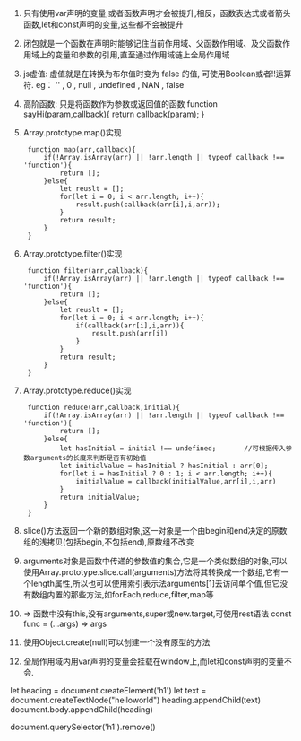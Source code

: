 

1. 只有使用var声明的变量,或者函数声明才会被提升,相反，函数表达式或者箭头函数,let和const声明的变量,这些都不会被提升

2. 闭包就是一个函数在声明时能够记住当前作用域、父函数作用域、及父函数作用域上的变量和参数的引用,直至通过作用域链上全局作用域

3. js虚值: 虚值就是在转换为布尔值时变为 false 的值, 可使用Boolean或者!!运算符.  eg： '' , 0 , null , undefined , NAN , false

4. 高阶函数: 只是将函数作为参数或返回值的函数
        function sayHi(param,callback){
            return callback(param);
        }

5. Array.prototype.map()实现

        function map(arr,callback){
            if(!Array.isArray(arr) || !arr.length || typeof callback !== 'function'){
                return [];
            }else{
                let reuslt = [];
                for(let i = 0; i < arr.length; i++){
                    result.push(callback(arr[i],i,arr));
                }
                return result;
            }
        }

6. Array.prototype.filter()实现

        function filter(arr,callback){
            if(!Array.isArray(arr) || !arr.length || typeof callback !== 'function'){
                return [];
            }else{
                let reuslt = [];
                for(let i = 0; i < arr.length; i++){
                    if(callback(arr[i],i,arr)){
                        result.push(arr[i])
                    }
                }
                return result;
            }
        }

7. Array.prototype.reduce()实现

        function reduce(arr,callback,initial){
            if(!Array.isArray(arr) || !arr.length || typeof callback !== 'function'){
                return [];
            }else{
                let hasInitial = initial !== undefined;       //可根据传入参数arguments的长度来判断是否有初始值
                let initialValue = hasInitial ? hasInitial : arr[0];
                for(let i = hasInitial ? 0 : 1; i < arr.length; i++){
                    initialValue = callback(initialValue,arr[i],i,arr)
                }
                return initialValue;
            }
        }

8. slice()方法返回一个新的数组对象,这一对象是一个由begin和end决定的原数组的浅拷贝(包括begin,不包括end),原数组不改变

9. arguments对象是函数中传递的参数值的集合,它是一个类似数组的对象,可以使用Array.prototype.slice.call(arguments)方法将其转换成一个数组,它有一个length属性,所以也可以使用索引表示法arguments[1]去访问单个值,但它没有数组内置的那些方法,如forEach,reduce,filter,map等

10.  => 函数中没有this,没有arguments,super或new.target,可使用rest语法 const func = (...args) => args

11. 使用Object.create(null)可以创建一个没有原型的方法

12. 全局作用域内用var声明的变量会挂载在window上,而let和const声明的变量不会.


let heading  = document.createElement('h1')
let text = document.createTextNode("helloworld")
heading.appendChild(text)
document.body.appendChild(heading)

document.querySelector('h1').remove()